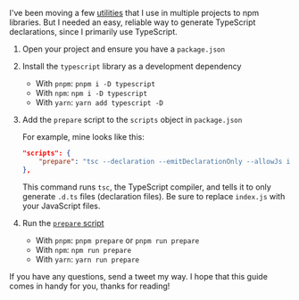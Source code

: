 I've been moving a few [utilities](https://github.com/hkamran80/utilities-js) that I use in multiple projects to npm libraries. But I needed an easy, reliable way to generate TypeScript declarations, since I primarily use TypeScript.

1. Open your project and ensure you have a `package.json`

2. Install the `typescript` library as a development dependency

    - With `pnpm`: `pnpm i -D typescript`
    - With `npm`: `npm i -D typescript`
    - With `yarn`: `yarn add typescript -D`

3. Add the `prepare` script to the `scripts` object in `package.json`

   For example, mine looks like this:
   ```json
   "scripts": {
       "prepare": "tsc --declaration --emitDeclarationOnly --allowJs index.js"
   },
   ```

    This command runs `tsc`, the TypeScript compiler, and tells it to only generate `.d.ts` files (declaration files). Be sure to replace `index.js` with your JavaScript files.

4. Run the [`prepare` script](https://docs.npmjs.com/cli/v8/using-npm/scripts#life-cycle-scripts)

   - With `pnpm`: `pnpm prepare` or `pnpm run prepare`
   - With `npm`: `npm run prepare`
   - With `yarn`: `yarn run prepare`

If you have any questions, send a tweet my way. I hope that this guide comes in handy for you, thanks for reading!